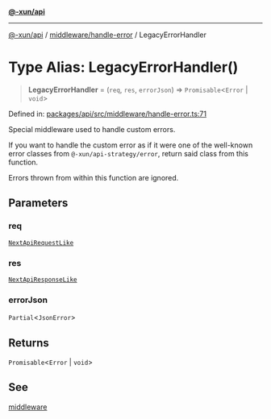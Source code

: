 [**@-xun/api**](../../../README.md)

***

[@-xun/api](../../../README.md) / [middleware/handle-error](../README.md) / LegacyErrorHandler

# Type Alias: LegacyErrorHandler()

> **LegacyErrorHandler** = (`req`, `res`, `errorJson`) => `Promisable`\<`Error` \| `void`\>

Defined in: [packages/api/src/middleware/handle-error.ts:71](https://github.com/Xunnamius/api-utils/blob/2999e4472bea4c5a8ecd8f7c7fbf77e6b4bc26db/packages/api/src/middleware/handle-error.ts#L71)

Special middleware used to handle custom errors.

If you want to handle the custom error as if it were one of the well-known
error classes from `@-xun/api-strategy/error`, return said class from this
function.

Errors thrown from within this function are ignored.

## Parameters

### req

[`NextApiRequestLike`](../../../index/interfaces/NextApiRequestLike.md)

### res

[`NextApiResponseLike`](../../../index/type-aliases/NextApiResponseLike.md)

### errorJson

`Partial`\<`JsonError`\>

## Returns

`Promisable`\<`Error` \| `void`\>

## See

[middleware](../functions/default.md)

